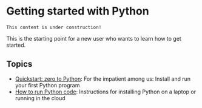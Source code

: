 # Getting started with Python

```{note}
This content is under construction!
```

This is the starting point for a new user who wants to learn how to get started.

## Topics

- [Quickstart: zero to Python](basic-python): For the impatient among us: Install and run your first Python program
- [How to run Python code](how-to-run-python): Instructions for installing Python on a laptop or running in the cloud
